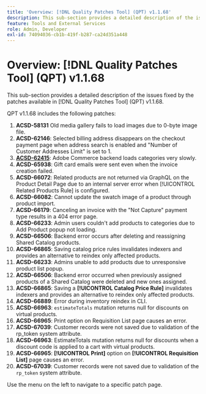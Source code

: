 ```yaml
---
title: 'Overview: [!DNL Quality Patches Tool] (QPT) v1.1.68'
description: This sub-section provides a detailed description of the issues fixed by the patches available in [!DNL Quality Patches Tool] (QPT) v1.1.68.
feature: Tools and External Services
role: Admin, Developer
exl-id: 74094036-cb1b-419f-b287-ca24d351a448
---
```

# Overview: [!DNL Quality Patches Tool] (QPT) v1.1.68

This sub-section provides a detailed description of the issues fixed by the patches available in [!DNL Quality Patches Tool] (QPT) v1.1.68.

QPT v1.1.68 includes the following patches:
1. **ACSD-58131** Old media gallery fails to load images due to 0-byte image file.
1. **ACSD-62146**: Selected billing address disappears on the checkout payment page when address search is enabled and "Number of Customer Addresses Limit" is set to 1.
1. **[ACSD-62415](/help/tools/quality-patches-tool/patches-available-in-qpt/v1-1-68/acsd-62415-adobe-commerce-backend-loads-categories-very-slowly.md)**: Adobe Commerce backend loads categories very slowly.
1. **ACSD-65938**: Gift card emails were sent even when the invoice creation failed.
1. **ACSD-66072**: Related products are not returned via GraphQL on the Product Detail Page due to an internal server error when [!UICONTROL Related Products Rule] is configured.
1. **ACSD-66082**: Cannot update the swatch image of a product through product import.
1. **ACSD-66179**: Canceling an invoice with the "Not Capture" payment type results in a 404 error page.
1. **ACSD-66233**: Admin users couldn't add products to categories due to Add Product popup not loading.
1. **ACSD-66506**: Backend error occurs after deleting and reassigning Shared Catalog products.
1. **ACSD-66865**: Saving catalog price rules invalidates indexers and provides an alternative to reindex only affected products.
1. **ACSD-66233**: Admins unable to add products due to unresponsive product list popup.
1. **ACSD-66506**: Backend error occurred when previously assigned products of a Shared Catalog were deleted and new ones assigned.
1. **ACSD-66865**: Saving a **[!UICONTROL Catalog Price Rule]** invalidates indexers and provides an alternative to reindex only affected products.
1. **ACSD-66889**: Error during inventory reindex in CLI.
1. **ACSD-66963**: `estimateTotals` mutation returns null for discounts on virtual products.
1. **ACSD-66965**: Print option on Requisition List page causes an error.
1. **ACSD-67039**: Customer records were not saved due to validation of the rp_token system attribute.
1. **ACSD-66963**: EstimateTotals mutation returns null for discounts when a discount code is applied to a cart with virtual products.
1. **ACSD-66965**: **[!UICONTROL Print]** option on **[!UICONTROL Requisition List]** page causes an error.
1. **ACSD-67039**: Customer records were not saved due to validation of the `rp_token` system attribute.


Use the menu on the left to navigate to a specific patch page.

